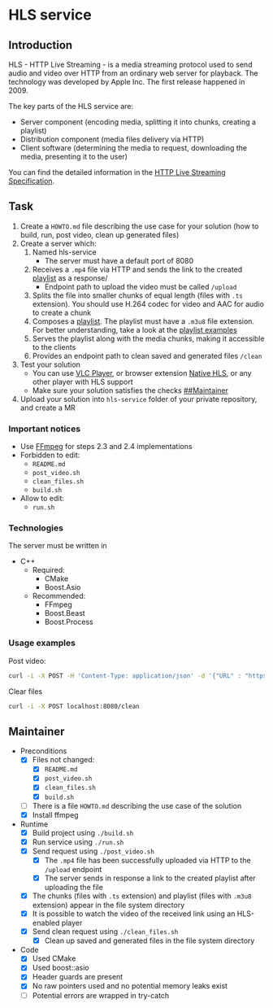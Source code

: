 # HLS service

## Introduction
HLS - HTTP Live Streaming - is a media streaming protocol used to send audio and video over HTTP from an ordinary web server for playback. The technology was developed by Apple Inc. The first release happened in 2009.

The key parts of the HLS service are:
- Server component (encoding media, splitting it into chunks, creating a playlist)
- Distribution component (media files delivery via HTTP)
- Client software (determining the media to request, downloading the media, presenting it to the user)

You can find the detailed information in the [HTTP Live Streaming Specification](https://tools.ietf.org/html/draft-pantos-hls-rfc8216bis).

## Task
1. Create a `HOWTO.md` file describing the use case for your solution (how to build, run, post video, clean up generated files)
2. Create a server which:
   1. Named hls-service
      - The server must have a default port of 8080
   3. Receives a `.mp4` file via HTTP and sends the link to the created [playlist](https://tools.ietf.org/html/draft-pantos-hls-rfc8216bis-08#section-4) as a response/
      - Endpoint path to upload the video must be called `/upload`
   4. Splits the file into smaller chunks of equal length (files with `.ts` extension). You should use H.264 codec for video and AAC for audio to create a chunk
   5. Composes a [playlist](https://tools.ietf.org/html/draft-pantos-hls-rfc8216bis-08#section-4). The playlist must have a `.m3u8` file extension. For better understanding, take a look at the [playlist examples](https://tools.ietf.org/html/draft-pantos-hls-rfc8216bis-08#section-8)
   6. Serves the playlist along with the media chunks, making it accessible to the clients
   7. Provides an endpoint path to clean saved and generated files `/clean`
3. Test your solution
   - You can use [VLC Player](https://www.videolan.org/vlc/index.html), or browser extension [Native HLS](https://www.google.com/search?q=Native+HLS), or any other player with HLS support
   - Make sure your solution satisfies the checks [##Maintainer](##Maintainer)
4. Upload your solution into `hls-service` folder of your private repository, and create a MR

### Important notices
- Use [FFmpeg](https://ffmpeg.org/) for steps 2.3 and 2.4 implementations
- Forbidden to edit:
  - `README.md`
  - `post_video.sh`
  - `clean_files.sh`
  - `build.sh`
- Allow to edit:
  - `run.sh`

### Technologies
The server must be written in
- C++
  - Required:
    - CMake
    - Boost.Asio
  - Recommended:
    - FFmpeg
    - Boost.Beast
    - Boost.Process

### Usage examples
Post video:
```sh
curl -i -X POST -H 'Content-Type: application/json' -d '{"URL" : "https://download.samplelib.com/mp4/sample-5s.mp4" }' localhost:8080/upload
```
Clear files
```sh
curl -i -X POST localhost:8080/clean
```

## Maintainer

- Preconditions
    - [x] Files not changed:
      - [x] `README.md`
      - [x] `post_video.sh`
      - [x] `clean_files.sh`
      - [x] `build.sh`
    - [ ] There is a file `HOWTO.md` describing the use case of the solution
    - [x] Install ffmpeg

- Runtime
    - [x] Build project using `./build.sh`
    - [x] Run service using `./run.sh`
    - [x] Send request using `./post_video.sh`
      - [x] The `.mp4` file has been successfully uploaded via HTTP to the `/upload` endpoint
      - [x] The server sends in response a link to the created playlist after uploading the file
    - [x] The chunks (files with `.ts` extension) and playlist (files with `.m3u8` extension) appear in the file system directory
    - [x] It is possible to watch the video of the received link using an HLS-enabled player
    - [x] Send clean request using `./clean_files.sh`
      - [x] Clean up saved and generated files in the file system directory
- Code
    - [x] Used CMake
    - [x] Used boost::asio
    - [x] Header guards are present
    - [x] No raw pointers used and no potential memory leaks exist
    - [ ] Potential errors are wrapped in try-catch
